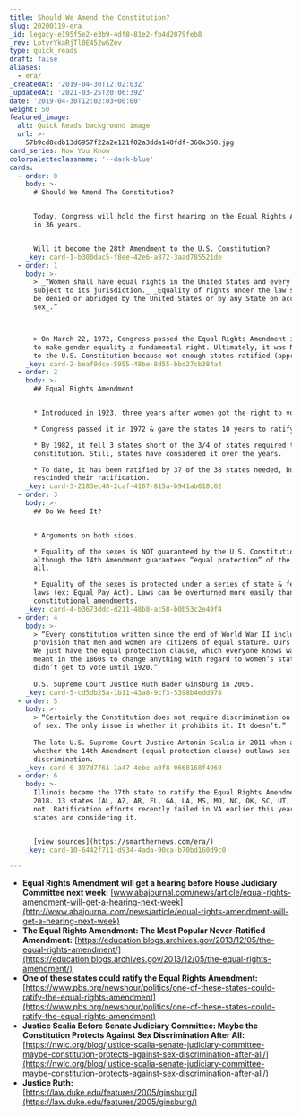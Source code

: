 ```yaml
---
title: Should We Amend the Constitution?
slug: 20200119-era
_id: legacy-e195f5e2-e3b9-4df8-81e2-fb4d2079feb8
_rev: LotyrYkaRjTl0E452wGZev
type: quick_reads
draft: false
aliases:
  - era/
_createdAt: '2019-04-30T12:02:03Z'
_updatedAt: '2021-03-25T20:06:39Z'
date: '2019-04-30T12:02:03+00:00'
weight: 50
featured_image:
  alt: Quick Reads background image
  url: >-
    57b9cd8cdb13d6957f22a2e121f02a3dda140fdf-360x360.jpg
card_series: Now You Know
colorpaletteclassname: '--dark-blue'
cards:
  - order: 0
    body: >-
      # Should We Amend The Constitution?


      Today, Congress will hold the first hearing on the Equal Rights Amendment
      in 36 years.


      Will it become the 28th Amendment to the U.S. Constitution?
    _key: card-1-b300dac5-f8ee-42e6-a872-3aad785521de
  - order: 1
    body: >-
      > _“Women shall have equal rights in the United States and every place
      subject to its jurisdiction._ _Equality of rights under the law shall not
      be denied or abridged by the United States or by any State on account of
      sex_.”  



      > On March 22, 1972, Congress passed the Equal Rights Amendment in order
      to make gender equality a fundamental right. Ultimately, it was NOT added
      to the U.S. Constitution because not enough states ratified (approved) it.
    _key: card-2-beaf9dce-5955-48be-8d55-bbd27cb384a4
  - order: 2
    body: >-
      ## Equal Rights Amendment


      * Introduced in 1923, three years after women got the right to vote.

      * Congress passed it in 1972 & gave the states 10 years to ratify.

      * By 1982, it fell 3 states short of the 3/4 of states required to add to
      constitution. Still, states have considered it over the years.

      * To date, it has been ratified by 37 of the 38 states needed, but some
      rescinded their ratification.
    _key: card-3-2183ec48-2caf-4167-815a-b941ab618c62
  - order: 3
    body: >-
      ## Do We Need It?


      * Arguments on both sides.

      * Equality of the sexes is NOT guaranteed by the U.S. Constitution,
      although the 14th Amendment guarantees “equal protection” of the laws to
      all.

      * Equality of the sexes is protected under a series of state & federal
      laws (ex: Equal Pay Act). Laws can be overturned more easily than
      constitutional amendments.
    _key: card-4-b3673ddc-d211-48b8-ac58-b0b53c2e49f4
  - order: 4
    body: >-
      > “Every constitution written since the end of World War II includes a
      provision that men and women are citizens of equal stature. Ours does not…
      We just have the equal protection clause, which everyone knows was not
      meant in the 1860s to change anything with regard to women’s status. Women
      didn’t get to vote until 1920.”  
        
      U.S. Supreme Court Justice Ruth Bader Ginsburg in 2005.
    _key: card-5-cd5db25a-1b11-43a8-9cf3-5398b4edd978
  - order: 5
    body: >-
      > “Certainly the Constitution does not require discrimination on the basis
      of sex. The only issue is whether it prohibits it. It doesn’t.”  
        
      The late U.S. Supreme Court Justice Antonin Scalia in 2011 when asked
      whether the 14th Amendment (equal protection clause) outlaws sex
      discrimination.
    _key: card-6-397d7761-1a47-4ebe-a0f8-0668168f4969
  - order: 6
    body: >-
      Illinois became the 37th state to ratify the Equal Rights Amendment in
      2018. 13 states (AL, AZ, AR, FL, GA, LA, MS, MO, NC, OK, SC, UT, VA) have
      not. Ratification efforts recently failed in VA earlier this year; other
      states are considering it.


      [view sources](https://smarthernews.com/era/)
    _key: card-10-6442f711-d934-4ada-90ca-b70bd160d9c0

---
```

* **Equal Rights Amendment will get a hearing before House Judiciary Committee next week:** [www.abajournal.com/news/article/equal-rights-amendment-will-get-a-hearing-next-week](http://www.abajournal.com/news/article/equal-rights-amendment-will-get-a-hearing-next-week)
* **The Equal Rights Amendment: The Most Popular Never-Ratified Amendment:** [https://education.blogs.archives.gov/2013/12/05/the-equal-rights-amendment/](https://education.blogs.archives.gov/2013/12/05/the-equal-rights-amendment/)
* **One of these states could ratify the Equal Rights Amendment:**  
[https://www.pbs.org/newshour/politics/one-of-these-states-could-ratify-the-equal-rights-amendment](https://www.pbs.org/newshour/politics/one-of-these-states-could-ratify-the-equal-rights-amendment)
* **Justice Scalia Before Senate Judiciary Committee: Maybe the Constitution Protects Against Sex Discrimination After All:**  
[https://nwlc.org/blog/justice-scalia-senate-judiciary-committee-maybe-constitution-protects-against-sex-discrimination-after-all/](https://nwlc.org/blog/justice-scalia-senate-judiciary-committee-maybe-constitution-protects-against-sex-discrimination-after-all/)
* **Justice Ruth:**  
[https://law.duke.edu/features/2005/ginsburg/](https://law.duke.edu/features/2005/ginsburg/)